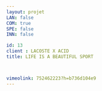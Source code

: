 ```yaml
---
layout: projet
LAN: false  
COM: true
SPE: false
INN: false

id: 13
client : LACOSTE X ACID
title: LIFE IS A BEAUTIFUL SPORT



vimeolink: 752462223?h=b736d104e9
---
```


